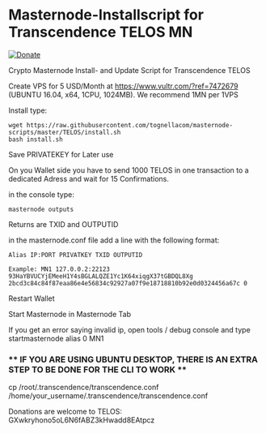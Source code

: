 # Masternode-Installscript for Transcendence TELOS MN
[![Donate](https://img.shields.io/badge/Donate-PayPal-green.svg)](https://www.paypal.com/cgi-bin/webscr?cmd=_s-xclick&hosted_button_id=52GDK7EG3Q2BC)

Crypto Masternode Install- and Update Script for Transcendence TELOS

Create VPS for 5 USD/Month at https://www.vultr.com/?ref=7472679 (UBUNTU 16.04, x64, 1CPU, 1024MB).
We recommend 1MN per 1VPS

Install type:

    wget https://raw.githubusercontent.com/tognellacom/masternode-scripts/master/TELOS/install.sh
    bash install.sh

Save PRIVATEKEY for Later use

On you Wallet side you have to send 1000 TELOS in one transaction to a dedicated Adress and wait for 15 Confirmations.

in the console type:

    masternode outputs

Returns are TXID and OUTPUTID

in the masternode.conf file add a line with the following format:
    
    Alias IP:PORT PRIVATKEY TXID OUTPUTID

    Example: MN1 127.0.0.2:22123 93HaYBVUCYjEMeeH1Y4sBGLALQZE1Yc1K64xiqgX37tGBDQL8Xg 2bcd3c84c84f87eaa86e4e56834c92927a07f9e18718810b92e0d0324456a67c 0

Restart Wallet

Start Masternode in Masternode Tab

If you get an error saying invalid ip, open tools / debug console and type startmasternode alias 0 MN1

### ** IF YOU ARE USING UBUNTU DESKTOP, THERE IS AN EXTRA STEP TO BE DONE FOR THE CLI TO WORK **
cp /root/.transcendence/transcendence.conf /home/your_username/.transcendence/transcendence.conf

Donations are welcome to TELOS: GXwkryhono5oL6N6fABZ3kHwadd8EAtpcz
